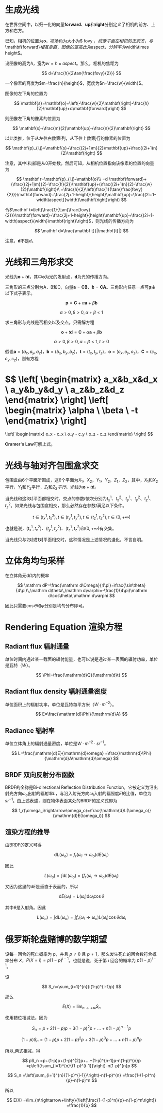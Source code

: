 # 生成光线

在世界空间中，以归一化的向量$\mathbf{forward}$、$\mathbf{up}$和$\mathbf{right}$分别定义了相机的前方、上方和右方。

已知，相机的位置为$\mathbf{o}$，视场角为大小为$ fovy $，成像平面在相机的正前方，与$\mathbf{forward}$相互垂直，图像的宽高比为$aspect$，分辨率为$width\times height$。

设图像的高为$h$，宽为$w=h\times aspect$。那么，相机的焦距为

$$
d=\frac{h}{2\tan{\frac{fovy}{2}}}
$$

一个像素的高度为$m=\frac{h}{height}$，宽度为$n=\frac{w}{width}$。

图像的左下角的位置为

$$
\mathbf{s}=\mathbf{o}+\left(-\frac{w}{2}\mathbf{right}-\frac{h}{2}\mathbf{up}+d\mathbf{forward}\right)
$$

则图像左下角的像素的位置为

$$
\mathbf{s}+\frac{m}{2}\mathbf{up}+\frac{n}{2}\mathbf{right}
$$

以此类推，位于从左往右数第i列，从下往上数第j行的像素的位置为

$$
\mathbf{p}_{i,j}=\mathbf{s}+\frac{(2j+1)m}{2}\mathbf{up}+\frac{(2i+1)n}{2}\mathbf{right}
$$

注意，其中i和j都是从0开始数。然后可知，从相机位置指向该像素的位置的向量为

$$
\mathbf r=\mathbf{p}_{i,j}-\mathbf{o}\\
=d \mathbf{forward}+(\frac{(2j+1)m}{2}-\frac{h}{2})\mathbf{up}+(\frac{(2i+1)n}{2}-\frac{w}{2})\mathbf{right}\\
=\frac{h}{2}\left(\frac{1}{\tan{\frac{fovy}{2}}}\mathbf{forward}+\frac{2j+1-height}{height}\mathbf{up}+\frac{(2i+1-width)aspect}{width}\mathbf{right}\right)
$$

令$\mathbf t=\left(\frac{1}{\tan{\frac{fovy}{2}}}\mathbf{forward}+\frac{2j+1-height}{height}\mathbf{up}+\frac{(2i+1-width)aspect}{width}\mathbf{right}\right)$，则光线的传播方向为

$$
\mathbf d=\frac{\mathbf t}{|\mathbf{t}|}
$$

注意，$\mathbf{d}$不是$d$。

# 光线和三角形求交

光线为$\mathbf{o}+t\mathbf{d}$，其中$\mathbf{o}$为光的发射点，$\mathbf{d}$为光的传播方向。

三角形的三点分别为A、B和C，向量$\mathbf{a}=\mathbf{CB}$，$\mathbf{b}=\mathbf{CA}$。三角形内任意一点可$\mathbf{p}$由以下式子表示。

$$
\mathbf{p}=\mathbf{C}+\alpha \mathbf{a}+\beta\mathbf{b}
$$

$$
\alpha >0, \beta>0, \alpha+\beta<1
$$

求三角形与光线是否相交以及交点，只需解方程

$$
\mathbf{o}+t\mathbf{d}=\mathbf{C}+\alpha \mathbf{a}+\beta\mathbf{b}
$$

$$
\alpha >0, \beta>0, \alpha+\beta<1, t>0
$$

假设$\mathbf a=(a_x,a_y,a_z)$，$\mathbf{b}=(b_x,b_y,b_z)$，$\mathbf{t}=(t_x,t_y,t_z)$，$\mathbf{o}=(o_x,o_y,o_z)$，$\mathbf{C}=(c_x,c_y,c_z)$，则有方程

$$
\left[
\begin{matrix}
    a_x&b_x&d_x \\
    a_y&b_y&d_y \\
    a_z&b_z&d_z
\end{matrix}
\right]
\left[
\begin{matrix}
    \alpha \\ \beta \\ -t
\end{matrix}
\right]
=
\left[
\begin{matrix}
	o_x - c_x \\
    o_y - c_y \\
    o_z - c_z
\end{matrix}
\right]
$$

**Cramer's Law**可解上式。

# 光线与轴对齐包围盒求交
包围盒由6个平面所围成，这6个平面为$X_1$，$X_2$，$Y_1$，$Y_2$，$Z_1$，$Z_2$，其中，$X_1$和$X_2$平行，$Y_1$和$Y_2$平行，$Z_1$和$Z_2平行$。光线为$\mathbf{o}+t\mathbf{d}$。

当光线和这3对平面都相交时，交点的参数$t$依次分别为$t_x^1$、$t_x^2$、$t_y^1$、$t_y^2$、$t_z^1$、$t_z^2$。如果光线与包围盒相交，那么必然存在参数$t$满足以下条件。

$$
t\in (t_x^1,t_x^2),t\in (t_y^1,t_y^2),t\in (t_z^1,t_z^2),t\in(0,+\infty)
$$

也就是说，$(t_x^1,t_x^2)$、$(t_y^1,t_y^2)$、$(t_z^1,t_z^2)$和$(0,+\infty)$有交集。

当光线只与2对或1对平面相交时，这种情况是上述情况的退化，不言自明。

# 立体角均匀采样
在立体角元$\mathrm d\Omega$内的概率

$$
\mathrm dP=\frac{\mathrm d\Omega}{4\pi}=\frac{\sin\theta}{4\pi}\,\mathrm d\theta\,\mathrm d\varphi=-\frac{1}{4\pi}\mathrm d\cos\theta\,\mathrm d\varphi
$$

因此只需要$\cos\theta$和$\varphi$分别是均匀分布即可。

# Rendering Equation 渲染方程
## Radiant flux 辐射通量
单位时间内通过某一截面的辐射能量，也可以说是通过某一表面的辐射功率，单位是瓦特（$W$）。

$$
\Phi=\frac{\mathrm{d}Q}{\mathrm{d}t}
$$

## Radiant flux density 辐射通量密度
单位面积上的辐射功率，单位是瓦特每平方米（$W \cdot m^{-2}$）。

$$
E=\frac{\mathrm{d}\Phi}{\mathrm{d}A}
$$

## Radiance 辐射率
单位立体角上的辐射通量密度，单位是$W\cdot m^{-2}\cdot sr^{-1}$。

$$
L=\frac{\mathrm{d}E}{\mathrm{d}\omega}
=\frac{\mathrm{d}\Phi}{\mathrm{d}A\mathrm{d}\omega}
$$

## BRDF 双向反射分布函数
BRDF的全称是Bi-directional Reflection Distribution Function，它被定义为沿出射光方向$\omega_o$出射的辐射率$L$，与沿入射光方向$\omega_i$入射的辐照度$E$的比值，单位为$sr^{-1}$。由上述表述，则在物体表面某处的BRDF的定义式即为

$$
f_r(\omega_i\rightarrow\omega_o)=\frac{\mathrm{d}L(\omega_o)}{\mathrm{d}E(\omega_i)}
$$

## 渲染方程的推导
由BRDF的定义可得

$$
\mathrm{d}L(\omega_o)=f_r(\omega_i\rightarrow\omega_o)\mathrm{d}E(\omega_i)
$$

因此

$$
L(\omega_o)=\int{\mathrm{d}L(\omega_o)}
=\int{f_r(\omega_i\rightarrow\omega_o)\mathrm{d}E(\omega_i)}
$$

又因为这里的$\mathrm{d}E$是垂直于表面的，所以

$$
\mathrm{d}E(\omega_i)=L(\omega_i)\mathrm{d}\omega_i\cos{\theta}
$$

其中$\theta$是入射角。因此

$$
L(\omega_o)=\int{\mathrm{d}L(\omega_o)}
=\int{f_r(\omega_i\rightarrow\omega_o)L(\omega_i)\cos{\theta}\mathrm{d}\omega_i}
$$

# 俄罗斯轮盘赌博的数学期望

设每一回合的死亡概率为 $p$，并且 $p\neq 0$ 且 $p \neq 1$，那么发生死亡的回合数符合概率分布 $X$，$P(X=i)=p(1-p)^{i-1}$。也就是说，死于第 $i$ 回合的概率为 $p(1-p)^{i-1}$。

设

$$
S_n=\sum_{i=1}^{n}{i(1-p)^{i-1}p}
$$

那么

$$
E(X)=\lim_{n\rightarrow+\infty}{S_n}
$$

使用错位相减法，因为

$$
S_n=p+2(1-p)p+3(1-p)^{2}p+...+n(1-p)^{n-1}p
$$

$$
(1-p)S_n=(1-p)p+2(1-p)^{2}p+3(1-p)^{3}p+...+n(1-p)^{n}p
$$

所以,两式相减，得

$$
pS_n
=p+(1-p)p+(1-p)^{2}p+...+(1-p)^{n-1}p-n(1-p)^{n}p
=p\left(\sum_{i=1}^{n}{(1-p)^{i-1}}\right)-n(1-p)^{n}p
$$

$$
S_n
=\left(\sum_{i=1}^{n}{(1-p)^{i-1}}\right)-n(1-p)^{n}
=\frac{1-(1-p)^n}{p}-n(1-p)^n
$$

所以

$$
E(X)
=\lim_{n\rightarrow+\infty}{\left[\frac{1-(1-p)^n}{p}-n(1-p)^n\right]}
=\frac{1}{p}
$$